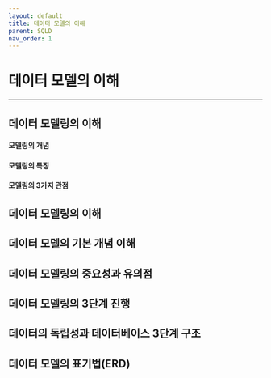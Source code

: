 ```yaml
---
layout: default
title: 데이터 모델의 이해
parent: SQLD
nav_order: 1
---
```


# 데이터 모델의 이해

---

## 데이터 모델링의 이해

#### 모델링의 개념

#### 모델링의 특징

#### 모델링의 3가지 관점

## 데이터 모델링의 이해

## 데이터 모델의 기본 개념 이해

## 데이터 모델링의 중요성과 유의점

## 데이터 모델링의 3단계 진행

## 데이터의 독립성과 데이터베이스 3단계 구조

## 데이터 모델의 표기법(ERD)
